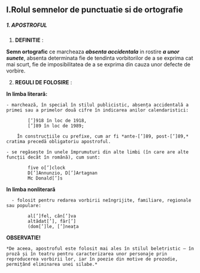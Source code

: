 ## I.Rolul semnelor de punctuatie si de ortografie

##### 1. APOSTROFUL

  1.  **DEFINITIE** :

  **Semn ortografic**  ce marcheaza *__absenta accidentala__* in rostire *__a unor sunete__*, absenta determinata fie de tendinta vorbitorilor de a se exprima cat mai scurt, fie de imposibilitatea de a se exprima din cauza unor defecte de vorbire.

  2. **REGULI DE FOLOSIRE** :

  **In limba literară:**

    - marchează, în special în stilul publicistic, absența accidentală a primei sau a primelor două cifre în indicarea anilor calendaristici:

            [’]918 în loc de 1918,
            [’]89 în loc de 1989;

        În construcțiile cu prefixe, cum ar fi *ante-[’]89, post-[’]89,* cratima precedă obligatoriu apostroful.

    - se regăsește în unele împrumuturi din alte limbi (în care are alte funcții decât în română), cum sunt:

            five o[’]clock
            D[’]Annunzio, D[’]Artagnan
            Mc Donald[’]s

  **In limba nonliterară**
  
      - folosit pentru redarea vorbirii neîngrijite, familiare, regionale sau populare:

            al[’]fel, cân[’]va
            altădat[’], făr[’]
            (dom[’]le, [’]neața

  **OBSERVATIE!**

    *De aceea, apostroful este folosit mai ales în stilul beletristic — în proză și în teatru pentru caracterizarea unor personaje prin reproducerea vorbirii lor, iar în poezie din motive de prozodie, permițând eliminarea unei silabe.*
